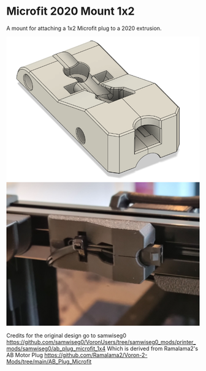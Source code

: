 # Microfit 2020 Mount 1x2

A mount for attaching a 1x2 Microfit plug to a 2020 extrusion.

![](./images/Microfit_2020_Mount_1x2_1.PNG)
![](./images/Microfit_2020_Mount_1x2_2.PNG)

Credits for the original design go to samwiseg0 https://github.com/samwiseg0/VoronUsers/tree/samwiseg0_mods/printer_mods/samwiseg0/ab_plug_microfit_1x4
Which is derived from Ramalama2's AB Motor Plug https://github.com/Ramalama2/Voron-2-Mods/tree/main/AB_Plug_Microfit
